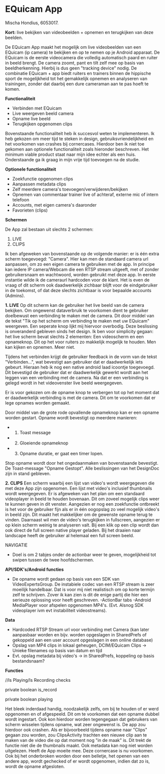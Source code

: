 # EQuicam App
Mischa Hondius, 6053017.

**Kort:** live bekijken van videobeelden + opnemen en terugkijken van deze beelden.

De EQuicam App maakt het mogelijk om live videobeelden van een EQuicam (ip camera) te bekijken en op te nemen op je Android apparaat. De EQuicam is de eerste videocamera die volledig automatisch paard en ruiter in beeld brengt. De camera zoomt, pant en tilt zelf mee op basis van beeldherkenning. Hierbij is dus geen "tracking device" nodig. De combinatie EQuicam + app biedt ruiters en trainers binnen de hippische sport de mogelijkheid tot het gemakkelijk opnemen en analyseren van trainingen, zonder dat daarbij een dure cameraman aan te pas hoeft te komen.

**Functionaliteit**
- Verbinden met EQuicam
- Live weergeven beeld camera
- Opname live beeld
- Terugkijken opgenomen clips

Bovenstaande functionaliteit heb ik succesvol weten te implementeren. Ik heb gekozen om meer tijd te steken in design, gebruiksvriendelijkheid en het voorkomen van crashes bij cornercases. Hierdoor ben ik niet toe gekomen aan optionele functionaliteit zoals hieronder beschreven. Het minimum viable product staat naar mijn idee echter als een huis. Onderstaande ga ik graag in mijn vrije tijd toevoegen na de studie.

**Optionele functionaliteit**
- Zoekfunctie opgenomen clips
- Aanpassen metadata clips
- Zelf meerdere camera's toevoegen/verwijderen/bekijken
- Opnemen van commentaar trainer live of achteraf, externe mic of intern telefoon
- Accounts, met eigen camera's daaronder
- Favorieten (clips)


**Schermen**

De App zal bestaan uit slechts 2 schermen:
1. LIVE
2. CLIPS

Ik ben afgeweken van bovenstaande op de volgende manier: er is één extra scherm toegevoegd: "Camera". Hier kan men de standaard camera url aanpassen, om zo een eigen camera te gebruiken met de app. In principe kan iedere IP camera/Webcam die een RTSP stream uitgeeft, met of zonder gebruikersnaam en wachtwoord, worden gebruikt met deze app. In eerste instantie wilde ik de cameraurl hardcoden voor de klant. Het is even de vraag of dit scherm ook daadwerkelijk zichbaar blijft voor de eindgebruiker in de toekomst, of dat deze slechts zichtbaar is voor bepaalde accounts (Admins). 

**1. LIVE**
Op dit scherm kan de gebruiker het live beeld van de camera bekijken. Om ongewenst dataverbruik te voorkomen dient te gebruiker doelbewust een verbinding te maken met de camera. Dit door middel van de tekst "Tik op het scherm om verbinding te maken met uw EQuicam" weergeven. Een seperate knop lijkt mij hiervoor overbodig. Deze beslissing is onveranderd gebleven sinds het design. Ik ben voor simplicity gegaan: het live scherm bevat slechts 2 elementen: Een videoscherm en een opnameknop. Dit op het voor ruiters zo makkelijk mogelijk te houden. Men kan kijken en opnemen. Meer niet.  

Tijdens het verbinden krijgt de gebruiker feedback in de vorm van de tekst "Verbinden...", wat bevestigt aan gebruiker dat er daadwerkelijk iets gebeurt. Hieraan heb ik nog een native android laad icoontje toegevoegd. Dit bevestigd de gebruiker dat er daadwerkelijk gewerkt wordt aan het leggen van een verbinding met de camera. Na dat er een verbinding is gelegd wordt in het videovenster live beeld weergegeven. 

Er is voor gekozen om de opname knop te verbergen tot op het moment dat er daadwerkelijk verbinding is met de camera. Dit om te voorkomen dat er lege opnames worden gemaakt. 

Door middel van de grote rode opvallende opnameknop kan er een opname worden gestart. Opname wordt bevestigt op meerdere manieren:
- 1. Toast message
- 2. Gloeiende opnameknop
- 3. Opname duratie, er gaat een timer lopen.

Stop opname wordt door het ongedaanmaken van bovenstaande bevestigt. De Toast-message "Opname Gestopt". Alle beslissingen van het DesignDoc zijn in stand gebleven. 

**2. CLIPS**
Een scherm waarbij een lijst van video's wordt weergegeven die met deze App zijn opgenomen. Een lijst met video's inclusief thumbnails wordt weergegeven. Er is afgeweken van het plan om een standaard videoplayer in beeld te houden bovenaan. Dit om zoveel mogelijk clips weer te kunnen geven in dit venster. Aangezien er nog een zoekfunctie ontbreekt is het voor de gebruiker fijn als er in één oogopslag zo veel mogelijk video's in beeld zijn. Dit maakt het makkelijker om de gewenste opname terug te vinden. Daarnaast wil men de video's terugkijken in fullscreen, aangezien er op klein scherm weinig te analyseren valt. Bij een klik op een clip wordt dan ook direct de full screen native player geladen. Bij het draaien naar landscape heeft de gebruiker al helemaal een full screen beeld. 

NAVIGATIE
- Doel is om 2 tabjes onder de actionbar weer te geven, mogelijkheid tot swipen tussen de twee hoofdschermen.

**API/SDK's/Android functies**
- De opname wordt gedaan op basis van een SDK van VideoExpertsGroup. De instabiele codec van een RTSP stream is zeer moeilijk handelbaar. Dat is voor mij niet realistisch om op korte termijn zelf te schrijven. Zover ik kan zien is dit de enige partij die hier een serieuze oplossing voor heeft geschreven. 
-ActionBar tabs
-Android MediaPlayer voor afspelen opgenomen MP4's. (Evt. Alsnog SDK videoplayer ivm evt instabiliteit videostreams).

**Data**
- Hardcoded RTSP Stream url voor verbinding met Camera (kan later aanpasbaar worden en bijv. worden opgeslagen in SharedPrefs of gekoppeld aan een user account opgeslagen in een online database)
- Opslag van MP4 clips in lokaal geheugen, DCIM/EQuicam Clips -> Unieke filenames op basis van datum en tijd
- Evt. opslag metadata bij video's -> in SharedPrefs, koppeling op basis bestandsnaam?

**Functies**

//Is Playing/Is Recording checks

private boolean						is_record

private boolean 					playing

Het bleek inderdaad handig, noodzakelijk zelfs, om bij te houden of er werd opgenomen en of afgespeeld. Dit om te voorkomen dat een opname dubbel wordt ingestart. Ook kon hierdoor worden tegengegaan dat gebruikers van scherm wisselen tijdens opname, wat zeer ongewenst is. De app zou hierdoor ook crashen. Als er bijvoorbeeld tijdens opname naar "Clips" gegaan zou worden, zou ClipsActivity trachten een nieuwe clip aan te maken van de video die op dat moment nog "in de maak" is. Dit trekt de functie niet die de thumbnails maakt. Ook metadata kan nog niet worden uitgelezen. Heeft de App moeite mee. Deze cornercase is nu voorkomen. Ook bij het onderbroken worden door een belletje, het openen van een andere app, wordt gechecked of er wordt opgenomen, indien dat zo is, wordt de opname afgesloten.






